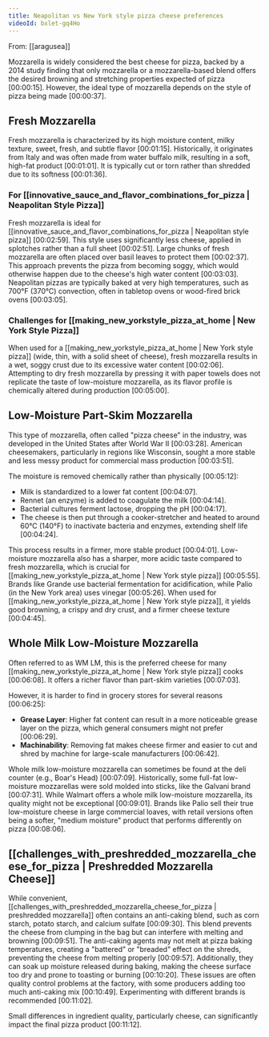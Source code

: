 ```yaml
---
title: Neapolitan vs New York style pizza cheese preferences
videoId: bxlet-gq4Ho
---
```


From: [[aragusea]] <br/> 

Mozzarella is widely considered the best cheese for pizza, backed by a 2014 study finding that only mozzarella or a mozzarella-based blend offers the desired browning and stretching properties expected of pizza <a class="yt-timestamp" data-t="00:00:15">[00:00:15]</a>. However, the ideal type of mozzarella depends on the style of pizza being made <a class="yt-timestamp" data-t="00:00:37">[00:00:37]</a>.

## Fresh Mozzarella

Fresh mozzarella is characterized by its high moisture content, milky texture, sweet, fresh, and subtle flavor <a class="yt-timestamp" data-t="00:01:15">[00:01:15]</a>. Historically, it originates from Italy and was often made from water buffalo milk, resulting in a soft, high-fat product <a class="yt-timestamp" data-t="00:01:01">[00:01:01]</a>. It is typically cut or torn rather than shredded due to its softness <a class="yt-timestamp" data-t="00:01:36">[00:01:36]</a>.

### For [[innovative_sauce_and_flavor_combinations_for_pizza | Neapolitan Style Pizza]]

Fresh mozzarella is ideal for [[innovative_sauce_and_flavor_combinations_for_pizza | Neapolitan style pizza]] <a class="yt-timestamp" data-t="00:02:59">[00:02:59]</a>. This style uses significantly less cheese, applied in splotches rather than a full sheet <a class="yt-timestamp" data-t="00:02:51">[00:02:51]</a>. Large chunks of fresh mozzarella are often placed over basil leaves to protect them <a class="yt-timestamp" data-t="00:02:37">[00:02:37]</a>. This approach prevents the pizza from becoming soggy, which would otherwise happen due to the cheese's high water content <a class="yt-timestamp" data-t="00:03:03">[00:03:03]</a>. Neapolitan pizzas are typically baked at very high temperatures, such as 700°F (370°C) convection, often in tabletop ovens or wood-fired brick ovens <a class="yt-timestamp" data-t="00:03:05">[00:03:05]</a>.

### Challenges for [[making_new_yorkstyle_pizza_at_home | New York Style Pizza]]

When used for a [[making_new_yorkstyle_pizza_at_home | New York style pizza]] (wide, thin, with a solid sheet of cheese), fresh mozzarella results in a wet, soggy crust due to its excessive water content <a class="yt-timestamp" data-t="00:02:06">[00:02:06]</a>. Attempting to dry fresh mozzarella by pressing it with paper towels does not replicate the taste of low-moisture mozzarella, as its flavor profile is chemically altered during production <a class="yt-timestamp" data-t="00:05:00">[00:05:00]</a>.

## Low-Moisture Part-Skim Mozzarella

This type of mozzarella, often called "pizza cheese" in the industry, was developed in the United States after World War II <a class="yt-timestamp" data-t="00:03:28">[00:03:28]</a>. American cheesemakers, particularly in regions like Wisconsin, sought a more stable and less messy product for commercial mass production <a class="yt-timestamp" data-t="00:03:51">[00:03:51]</a>.

The moisture is removed chemically rather than physically <a class="yt-timestamp" data-t="00:05:12">[00:05:12]</a>:
*   Milk is standardized to a lower fat content <a class="yt-timestamp" data-t="00:04:07">[00:04:07]</a>.
*   Rennet (an enzyme) is added to coagulate the milk <a class="yt-timestamp" data-t="00:04:14">[00:04:14]</a>.
*   Bacterial cultures ferment lactose, dropping the pH <a class="yt-timestamp" data-t="00:04:17">[00:04:17]</a>.
*   The cheese is then put through a cooker-stretcher and heated to around 60°C (140°F) to inactivate bacteria and enzymes, extending shelf life <a class="yt-timestamp" data-t="00:04:24">[00:04:24]</a>.

This process results in a firmer, more stable product <a class="yt-timestamp" data-t="00:04:01">[00:04:01]</a>. Low-moisture mozzarella also has a sharper, more acidic taste compared to fresh mozzarella, which is crucial for [[making_new_yorkstyle_pizza_at_home | New York style pizza]] <a class="yt-timestamp" data-t="00:05:55">[00:05:55]</a>. Brands like Grande use bacterial fermentation for acidification, while Palio (in the New York area) uses vinegar <a class="yt-timestamp" data-t="00:05:26">[00:05:26]</a>. When used for [[making_new_yorkstyle_pizza_at_home | New York style pizza]], it yields good browning, a crispy and dry crust, and a firmer cheese texture <a class="yt-timestamp" data-t="00:04:45">[00:04:45]</a>.

## Whole Milk Low-Moisture Mozzarella

Often referred to as WM LM, this is the preferred cheese for many [[making_new_yorkstyle_pizza_at_home | New York style pizza]] cooks <a class="yt-timestamp" data-t="00:06:08">[00:06:08]</a>. It offers a richer flavor than part-skim varieties <a class="yt-timestamp" data-t="00:07:03">[00:07:03]</a>.

However, it is harder to find in grocery stores for several reasons <a class="yt-timestamp" data-t="00:06:25">[00:06:25]</a>:
*   **Grease Layer**: Higher fat content can result in a more noticeable grease layer on the pizza, which general consumers might not prefer <a class="yt-timestamp" data-t="00:06:29">[00:06:29]</a>.
*   **Machinability**: Removing fat makes cheese firmer and easier to cut and shred by machine for large-scale manufacturers <a class="yt-timestamp" data-t="00:06:42">[00:06:42]</a>.

Whole milk low-moisture mozzarella can sometimes be found at the deli counter (e.g., Boar's Head) <a class="yt-timestamp" data-t="00:07:09">[00:07:09]</a>. Historically, some full-fat low-moisture mozzarellas were sold molded into sticks, like the Galvani brand <a class="yt-timestamp" data-t="00:07:31">[00:07:31]</a>. While Walmart offers a whole milk low-moisture mozzarella, its quality might not be exceptional <a class="yt-timestamp" data-t="00:09:01">[00:09:01]</a>. Brands like Palio sell their true low-moisture cheese in large commercial loaves, with retail versions often being a softer, "medium moisture" product that performs differently on pizza <a class="yt-timestamp" data-t="00:08:06">[00:08:06]</a>.

## [[challenges_with_preshredded_mozzarella_cheese_for_pizza | Preshredded Mozzarella Cheese]]

While convenient, [[challenges_with_preshredded_mozzarella_cheese_for_pizza | preshredded mozzarella]] often contains an anti-caking blend, such as corn starch, potato starch, and calcium sulfate <a class="yt-timestamp" data-t="00:09:30">[00:09:30]</a>. This blend prevents the cheese from clumping in the bag but can interfere with melting and browning <a class="yt-timestamp" data-t="00:09:51">[00:09:51]</a>. The anti-caking agents may not melt at pizza baking temperatures, creating a "battered" or "breaded" effect on the shreds, preventing the cheese from melting properly <a class="yt-timestamp" data-t="00:09:57">[00:09:57]</a>. Additionally, they can soak up moisture released during baking, making the cheese surface too dry and prone to toasting or burning <a class="yt-timestamp" data-t="00:10:20">[00:10:20]</a>. These issues are often quality control problems at the factory, with some producers adding too much anti-caking mix <a class="yt-timestamp" data-t="00:10:49">[00:10:49]</a>. Experimenting with different brands is recommended <a class="yt-timestamp" data-t="00:11:02">[00:11:02]</a>.

Small differences in ingredient quality, particularly cheese, can significantly impact the final pizza product <a class="yt-timestamp" data-t="00:11:12">[00:11:12]</a>.